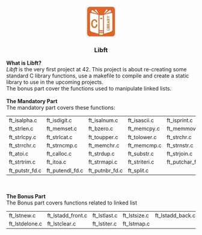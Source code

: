 <br />
<div align="center">
  <a href="https://github.com/djedd1ne/Libft">
    <img src="images/logo.png" alt="Logo" width="80" height="80">
  </a>

  <h3 align="center">Libft</h3>
</div>
<b>What is Libft? </b><br>
<i>Libft</i> is the very first project at 42. This project is about re-creating some standard C library functions, use
a makefile to compile and create a static library to use in the upcoming projects.<br>
The bonus part cover the functions used to manipulate linked lists.
<br><br>
<b>The Mandatory Part</b><br>
The mandatory part covers these functions:<br>
<table>
<tr><td>ft_isalpha.c</td><td>ft_isdigit.c</td><td>ft_isalnum.c</td><td>ft_isascii.c</td><td>ft_isprint.c</td></tr>
<tr><td>ft_strlen.c</td><td>ft_memset.c</td><td>ft_bzero.c</td><td>ft_memcpy.c</td><td>ft_memmove.c</td></tr>
<tr><td>ft_strlcpy.c</td><td>ft_strlcat.c</td><td>ft_toupper.c</td><td>ft_tolower.c</td><td>ft_strchr.c</td></tr>
<tr><td>ft_strrchr.c</td><td>ft_strncmp.c</td><td>ft_memchr.c</td><td>ft_memcmp.c</td><td>ft_strnstr.c</td></tr>
<tr><td>ft_atoi.c</td><td>ft_calloc.c</td><td>ft_strdup.c</td><td>ft_substr.c</td><td>ft_strjoin.c</td></tr> 
<tr><td>ft_strtrim.c</td><td>ft_itoa.c</td><td>ft_strmapi.c</td><td>ft_striteri.c</td><td>ft_putchar_fd.c</td></tr>
<tr><td>ft_putstr_fd.c</td><td>ft_putendl_fd.c</td> <td>ft_putnbr_fd.c</td><td>ft_split.c</td></tr>
</table>
<br><br>
<b>The Bonus Part</b><br>
The Bonus part covers functions related to linked list
<table>
<tr><td>ft_lstnew.c</td><td>ft_lstadd_front.c</td><td>ft_lstlast.c</td><td>ft_lstsize.c</td><td>ft_lstadd_back.c</td></tr>
<tr><td>ft_lstdelone.c</td><td>ft_lstclear.c</td><td>ft_lstiter.c</td><td>ft_lstmap.c</td>
</table>
